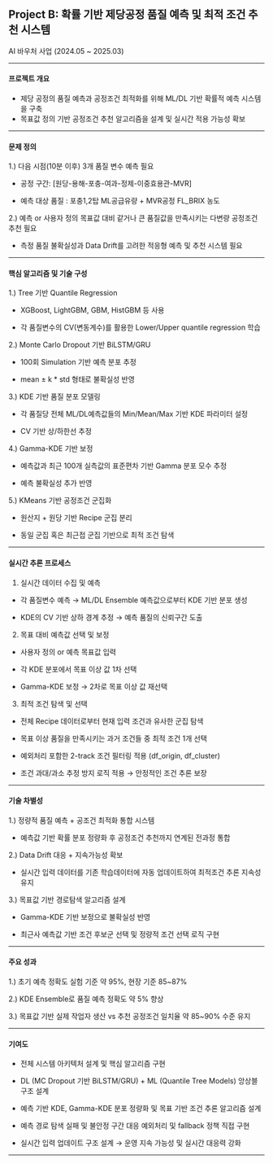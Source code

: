 ## Project B: 확률 기반 제당공정 품질 예측 및 최적 조건 추천 시스템
AI 바우처 사업 (2024.05 ~ 2025.03)

--- 

#### 프로젝트 개요
- 제당 공정의 품질 예측과 공정조건 최적화를 위해 ML/DL 기반 확률적 예측 시스템을 구축
- 목표값 정의 기반 공정조건 추천 알고리즘을 설계 및 실시간 적용 가능성 확보

--- 

#### 문제 정의

1.) 다음 시점(10분 이후) 3개 품질 변수 예측 필요

- 공정 구간: [원당-용해-포충-여과-정제-이중효용관-MVR]

- 예측 대상 품질 : 포충1,2탑 ML공급유량  + MVR공정 FL_BRIX 농도

2.) 예측 or 사용자 정의 목표값 대비 같거나 큰 품질값을 만족시키는 다변량 공정조건 추천 필요

- 측정 품질 불확실성과 Data Drift를 고려한 적응형 예측 및 추천 시스템 필요

--- 

#### 핵심 알고리즘 및 기술 구성

1.) Tree 기반 Quantile Regression

- XGBoost, LightGBM, GBM, HistGBM 등 사용

- 각 품질변수의 CV(변동계수)를 활용한 Lower/Upper quantile regression 학습

2.) Monte Carlo Dropout 기반 BiLSTM/GRU

- 100회 Simulation 기반 예측 분포 추정

- mean ± k * std 형태로 불확실성 반영

3.) KDE 기반 품질 분포 모델링

- 각 품질당 전체 ML/DL예측값들의 Min/Mean/Max 기반 KDE 파라미터 설정

- CV 기반 상/하한선 추정

4.) Gamma-KDE 기반 보정

- 예측값과 최근 100개 실측값의 표준편차 기반 Gamma 분포 모수 추정

- 예측 불확실성 추가 반영

5.) KMeans 기반 공정조건 군집화

- 원산지 + 원당 기반 Recipe 군집 분리

- 동일 군집 혹은 최근접 군집 기반으로 최적 조건 탐색

---

#### 실시간 추론 프로세스

1. 실시간 데이터 수집 및 예측
   
- 각 품질변수 예측  → ML/DL Ensemble 예측값으로부터 KDE 기반 분포 생성

- KDE의 CV 기반 상하 경계 추정 → 예측 품질의 신뢰구간 도출

2. 목표 대비 예측값 선택 및 보정
- 사용자 정의 or 예측 목표값 입력

- 각 KDE 분포에서 목표 이상 값 1차 선택

- Gamma-KDE 보정 → 2차로 목표 이상 값 재선택

3. 최적 조건 탐색 및 선택
- 전체 Recipe 데이터로부터 현재 입력 조건과 유사한 군집 탐색

- 목표 이상 품질을 만족시키는 과거 조건들 중 최적 조건 1개 선택

- 예외처리 포함한 2-track 조건 필터링 적용 (df_origin, df_cluster)

- 조건 과대/과소 추정 방지 로직 적용 → 안정적인 조건 추론 보장

---

#### 기술 차별성

1.) 정량적 품질 예측 + 공조건 최적화 통합 시스템

- 예측값 기반 확률 분포 정량화 후 공정조건 추천까지 연계된 전과정 통합

2.) Data Drift 대응 + 지속가능성 확보

- 실시간 입력 데이터를 기존 학습데이터에 자동 업데이트하여 최적조건 추론 지속성 유지

3.) 목표값 기반 경로탐색 알고리즘 설계

- Gamma-KDE 기반 보정으로 불확실성 반영

- 최근사 예측값 기반 조건 후보군 선택 및 정량적 조건 선택 로직 구현

--- 

#### 주요 성과

1.) 초기 예측 정확도 실험 기준 약 95%, 현장 기준 85~87%

2.) KDE Ensemble로 품질 예측 정확도 약 5% 향상 

3.) 목표값 기반 실제 작업자 생산 vs 추천 공정조건 일치율 약 85~90% 수준 유지

---

#### 기여도

- 전체 시스템 아키텍처 설계 및 핵심 알고리즘 구현 

- DL (MC Dropout 기반 BiLSTM/GRU) + ML (Quantile Tree Models) 앙상블 구조 설계

- 예측 기반 KDE, Gamma-KDE 분포 정량화 및 목표 기반 조건 추론 알고리즘 설계

- 예측 경로 탐색 실패 및 불안정 구간 대응 예외처리 및 fallback 정책 직접 구현

- 실시간 입력 업데이트 구조 설계 → 운영 지속 가능성 및 실시간 대응력 강화

---
